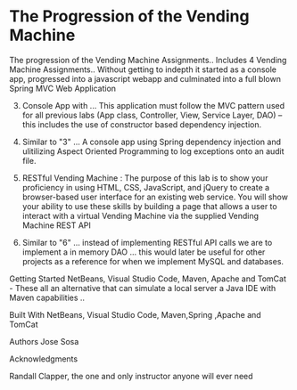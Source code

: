# The Progression of the Vending Machine

The progression of the Vending Machine Assignments.. Includes 4 Vending Machine Assignments.. Without getting to indepth
it started as a console app, progressed into a javascript webapp and culminated into a full blown Spring MVC Web Application

3. Console App with ... This application must follow the MVC pattern used for all previous labs (App class, Controller, View, Service Layer, DAO) – this includes the use of constructor based dependency injection.

4. Similar to "3" ... A console app using Spring dependency injection and ulitilizing Aspect Oriented Programming to log exceptions
onto an audit file. 

6. RESTful Vending Machine : The purpose of this lab is to show your proficiency in using HTML, CSS, JavaScript, and jQuery to create a browser-based user interface for an existing web service. You will show your ability to use these skills by building a page that allows a user to interact with a virtual Vending Machine via the supplied Vending Machine REST API

7. Similar to "6" ... instead of implementing RESTful API calls we are to implement a in memory DAO ... this would later be useful 
for other projects as a reference for when we implement MySQL and databases.  

Getting Started
NetBeans, Visual Studio Code, Maven, Apache and TomCat - These all an alternative that can simulate a local server
a Java IDE with Maven capabilities ..

Built With
NetBeans, Visual Studio Code, Maven,Spring ,Apache and TomCat

Authors
Jose Sosa

Acknowledgments

Randall Clapper, the one and only instructor anyone will ever need
